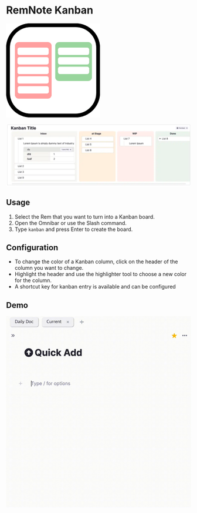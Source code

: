 # RemNote Kanban

![logo](https://raw.githubusercontent.com/browneyedsoul/RemNote-Kanban/main/public/logo.png)

![demo](https://raw.githubusercontent.com/browneyedsoul/RemNote-Kanban/main/public/demo.webp)

## Usage

1. Select the Rem that you want to turn into a Kanban board.
2. Open the Omnibar or use the Slash command.
3. Type `kanban` and press Enter to create the board.

## Configuration

- To change the color of a Kanban column, click on the header of the column you want to change.
- Highlight the header and use the highlighter tool to choose a new color for the column.
- A shortcut key for kanban entry is available and can be configured

## Demo

![demo](https://raw.githubusercontent.com/browneyedsoul/RemNote-Kanban/main/public/demo.gif)